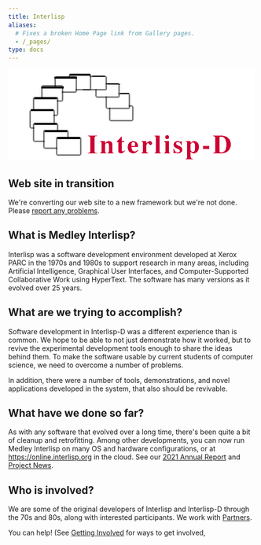 ```yaml
---
title: Interlisp
aliases:
  # Fixes a broken Home Page link from Gallery pages.
  - /_pages/
type: docs
---
```


![Interlisp logo -- 3/4 circle of overlapping windows with the words Interlisp-D in the lower righthand corner](Resources/Interlisp-D.png)

## Web site in transition

We're converting our web site to a new framework but we're not done. Please [report any problems](https://github.com/Interlisp/Interlisp.github.io/issues/).

## What is Medley Interlisp?

Interlisp was a software development environment developed at Xerox PARC in the 1970s and 1980s to support research in many areas, including Artificial Intelligence, Graphical User Interfaces, and Computer-Supported Collaborative Work using HyperText. The software has many versions as it evolved over 25 years.

## What are we trying to accomplish?

Software development in Interlisp-D was a different experience than is common.
We hope to be able to not just demonstrate how it worked, but to revive the experimental development tools enough to share the ideas behind them. To make the software usable by current students of computer science, we need to overcome a number of problems.

In addition, there were a number of tools, demonstrations, and novel applications developed in the system, that also should be revivable. 

## What have we done so far?

As with any software that evolved over a long time, there's been quite a bit of cleanup and retrofitting. Among other developments, you can now run Medley Interlisp on many OS and hardware configurations, or at https://online.interlisp.org in the cloud. See our [2021 Annual Report](https://interlisp.org/2021AnnualReport.pdf) and [Project News](/news/).

## Who is involved?

We are some of the original developers of Interlisp and Interlisp-D through the 70s and 80s, along with interested participants. We work with [Partners](partners).

You can help! (See [Getting Involved](about/getInvolved/) for ways to get involved,


